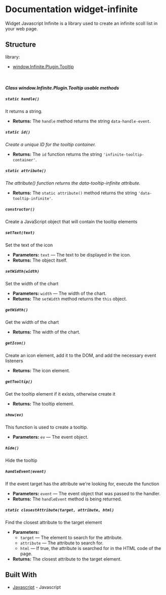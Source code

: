 # Documentation widget-infinite

Widget Javascript Infinite is a library used to create an infinite scoll list in your web page.

## Structure

library:
- [window.Infinite.Plugin.Tooltip](https://github.com/energia-source/widget-infinite/tree/main/lib/plugins/dropdown#class-windowinfiniteplugintooltip-usable-methods)

<br>

#### ***Class window.Infinite.Plugin.Tooltip usable methods***

##### `static handle()`

It returns a string.

 * **Returns:** The `handle` method returns the string `data-handle-event`.

##### `static id()`

*Create a unique ID for the tooltip container.*

 * **Returns:** The `id` function returns the string `'infinite-tooltip-container'`.

##### `static attribute()`

*The attribute() function returns the data-tooltip-infinite attribute.*

 * **Returns:** The `static attribute()` method returns the string `'data-tooltip-infinite'`.

##### `constructor()`

Create a JavaScript object that will contain the tooltip elements

##### `setText(text)`

Set the text of the icon

 * **Parameters:** `text` — The text to be displayed in the icon.
 * **Returns:** The object itself.

##### `setWidth(width)`

Set the width of the chart

 * **Parameters:** `width` — The width of the chart.
 * **Returns:** The `setWidth` method returns the `this` object.

##### `getWidth()`

Get the width of the chart

 * **Returns:** The width of the chart.

##### `getIcon()`

Create an icon element, add it to the DOM, and add the necessary event listeners

 * **Returns:** The icon element.

##### `getTooltip()`

Get the tooltip element if it exists, otherwise create it

 * **Returns:** The tooltip element.

##### `show(ev)`

This function is used to create a tooltip.

 * **Parameters:** `ev` — The event object.

##### `hide()`

Hide the tooltip

##### `handleEvent(event)`

If the event target has the attribute we're looking for, execute the function

 * **Parameters:** `event` — The event object that was passed to the handler.
 * **Returns:** The `handleEvent` method is being returned.

##### `static closestAttribute(target, attribute, html)`

Find the closest attribute to the target element

 * **Parameters:**
   * `target` — The element to search for the attribute.
   * `attribute` — The attribute to search for.
   * `html` — If true, the attribute is searched for in the HTML code of the page.
 * **Returns:** The closest attribute to the target element.

## Built With

* [Javascript](https://www.javascript.com/) - Javascript